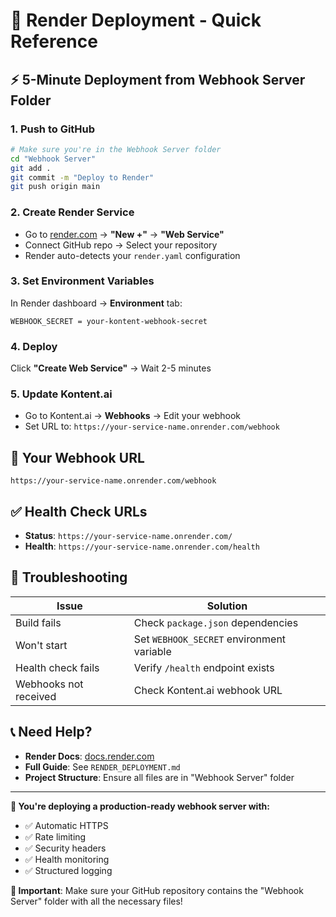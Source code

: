 # 🚀 Render Deployment - Quick Reference

## ⚡ **5-Minute Deployment from Webhook Server Folder**

### **1. Push to GitHub**
```bash
# Make sure you're in the Webhook Server folder
cd "Webhook Server"
git add .
git commit -m "Deploy to Render"
git push origin main
```

### **2. Create Render Service**
- Go to [render.com](https://render.com) → **"New +"** → **"Web Service"**
- Connect GitHub repo → Select your repository
- Render auto-detects your `render.yaml` configuration

### **3. Set Environment Variables**
In Render dashboard → **Environment** tab:
```
WEBHOOK_SECRET = your-kontent-webhook-secret
```

### **4. Deploy**
Click **"Create Web Service"** → Wait 2-5 minutes

### **5. Update Kontent.ai**
- Go to Kontent.ai → **Webhooks** → Edit your webhook
- Set URL to: `https://your-service-name.onrender.com/webhook`

## 🔗 **Your Webhook URL**
```
https://your-service-name.onrender.com/webhook
```

## ✅ **Health Check URLs**
- **Status**: `https://your-service-name.onrender.com/`
- **Health**: `https://your-service-name.onrender.com/health`

## 🚨 **Troubleshooting**

| Issue | Solution |
|-------|----------|
| Build fails | Check `package.json` dependencies |
| Won't start | Set `WEBHOOK_SECRET` environment variable |
| Health check fails | Verify `/health` endpoint exists |
| Webhooks not received | Check Kontent.ai webhook URL |

## 📞 **Need Help?**
- **Render Docs**: [docs.render.com](https://docs.render.com)
- **Full Guide**: See `RENDER_DEPLOYMENT.md`
- **Project Structure**: Ensure all files are in "Webhook Server" folder

---
**🎯 You're deploying a production-ready webhook server with:**
- ✅ Automatic HTTPS
- ✅ Rate limiting
- ✅ Security headers
- ✅ Health monitoring
- ✅ Structured logging

**📁 Important**: Make sure your GitHub repository contains the "Webhook Server" folder with all the necessary files!


